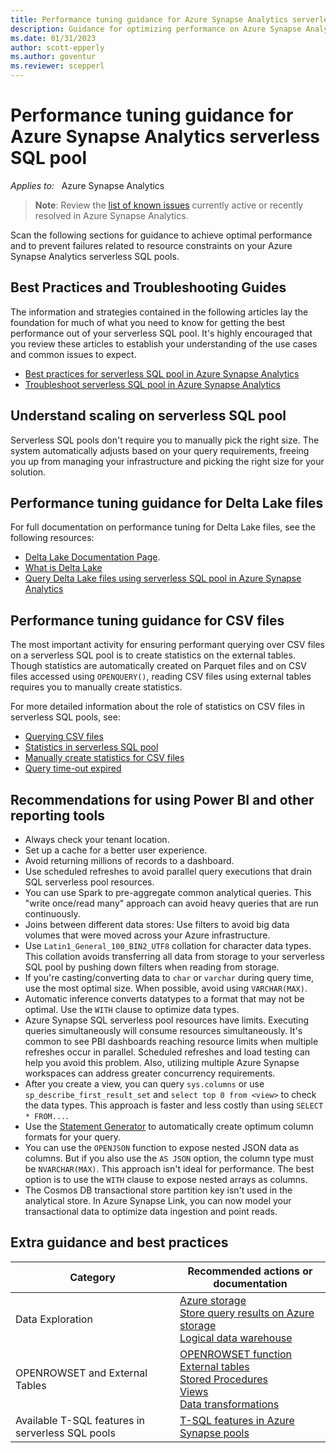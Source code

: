 ```yaml
---
title: Performance tuning guidance for Azure Synapse Analytics serverless SQL pool
description: Guidance for optimizing performance on Azure Synapse Analytics serverless SQL pool
ms.date: 01/31/2023
author: scott-epperly
ms.author: goventur
ms.reviewer: scepperl
---
```


# Performance tuning guidance for Azure Synapse Analytics serverless SQL pool

_Applies to:_ &nbsp; Azure Synapse Analytics

> **Note**: Review the [list of known issues](/azure/synapse-analytics/known-issues) currently active or recently resolved in Azure Synapse Analytics.

Scan the following sections for guidance to achieve optimal performance and to prevent failures related to resource constraints on your Azure Synapse Analytics serverless SQL pools.

## Best Practices and Troubleshooting Guides

The information and strategies contained in the following articles lay the foundation for much of what you need to know for getting the best performance out of your serverless SQL pool.  It's highly encouraged that you review these articles to establish your understanding of the use cases and common issues to expect.

- [Best practices for serverless SQL pool in Azure Synapse Analytics](/azure/synapse-analytics/sql/best-practices-serverless-sql-pool)
- [Troubleshoot serverless SQL pool in Azure Synapse Analytics](/azure/synapse-analytics/sql/resources-self-help-sql-on-demand?tabs=x80070002)

## Understand scaling on serverless SQL pool

Serverless SQL pools don't require you to manually pick the right size. The system automatically adjusts based on your query requirements, freeing you up from managing your infrastructure and picking the right size for your solution.

## Performance tuning guidance for Delta Lake files

For full documentation on performance tuning for Delta Lake files, see the following resources:

- [Delta Lake Documentation Page](https://docs.delta.io/latest/delta-intro.html).
- [What is Delta Lake](/azure/synapse-analytics/spark/apache-spark-what-is-delta-lake)
- [Query Delta Lake files using serverless SQL pool in Azure Synapse Analytics](/azure/synapse-analytics/sql/query-delta-lake-format)

## Performance tuning guidance for CSV files

The most important activity for ensuring performant querying over CSV files on a serverless SQL pool is to create statistics on the external tables.  Though statistics are automatically created on Parquet files and on CSV files accessed using `OPENQUERY()`, reading CSV files using external tables requires you to manually create statistics.

For more detailed information about the role of statistics on CSV files in serverless SQL pools, see:

- [Querying CSV files](/azure/synapse-analytics/sql/query-single-csv-file)
- [Statistics in serverless SQL pool](/azure/synapse-analytics/sql/develop-tables-statistics#statistics-in-serverless-sql-pool)
- [Manually create statistics for CSV files](/azure/synapse-analytics/sql/best-practices-serverless-sql-pool#manually-create-statistics-for-csv-files)
- [Query time-out expired](/azure/synapse-analytics/sql/resources-self-help-sql-on-demand?tabs=x80070002#query-timeout-expired)

## Recommendations for using Power BI and other reporting tools

- Always check your tenant location.
- Set up a cache for a better user experience.
- Avoid returning millions of records to a dashboard.
- Use scheduled refreshes to avoid parallel query executions that drain SQL serverless pool resources.
- You can use Spark to pre-aggregate common analytical queries. This "write once/read many" approach can avoid heavy queries that are run continuously.
- Joins between different data stores: Use filters to avoid big data volumes that were moved across your Azure infrastructure.
- Use `Latin1_General_100_BIN2_UTF8` collation for character data types.  This collation avoids transferring all data from storage to your serverless SQL pool by pushing down filters when reading from storage.
- If you're casting/converting data to `char` or `varchar` during query time, use the most optimal size. When possible, avoid using `VARCHAR(MAX)`.
- Automatic inference converts datatypes to a format that may not be optimal. Use the `WITH` clause to optimize data types.
- Azure Synapse SQL serverless pool resources have limits. Executing queries simultaneously will consume resources simultaneously. It's common to see PBI dashboards reaching resource limits when multiple refreshes occur in parallel.  Scheduled refreshes and load testing can help you avoid this problem. Also, utilizing multiple Azure Synapse workspaces can address greater concurrency requirements.
- After you create a view, you can query `sys.columns` or use `sp_describe_first_result_set` and `select top 0 from <view>` to check the data types. This approach is faster and less costly than using `SELECT * FROM...`.
- Use the [Statement Generator](https://htmlpreview.github.io/?https://github.com/Azure-Samples/Synapse/blob/main/SQL/tools/cosmosdb/generate-openrowset.html) to automatically create optimum column formats for your query.
- You can use the `OPENJSON` function to expose nested JSON data as columns. But if you also use the `AS JSON` option, the column type must be `NVARCHAR(MAX)`. This approach isn't ideal for performance. The best option is to use the `WITH` clause to expose nested arrays as columns.
- The Cosmos DB transactional store partition key isn't used in the analytical store. In Azure Synapse Link, you can now model your transactional data to optimize data ingestion and point reads.

## Extra guidance and best practices

|Category|Recommended actions or documentation|
|--|--|
|Data Exploration|[Azure storage](/azure/synapse-analytics/sql/develop-storage-files-overview?tabs=impersonation)<br>[Store query results on Azure storage](/azure/synapse-analytics/sql/create-external-table-as-select)<br>[Logical data warehouse](/azure/synapse-analytics/sql/tutorial-logical-data-warehouse)|
|OPENROWSET and External Tables|[OPENROWSET function](/azure/synapse-analytics/sql/develop-openrowset)<br>[External tables](/azure/synapse-analytics/sql/develop-tables-external-tables?tabs=native)<br>[Stored Procedures](/azure/synapse-analytics/sql/develop-stored-procedures)<br>[Views](/azure/synapse-analytics/sql/create-use-views)<br>[Data transformations](/azure/synapse-analytics/sql/develop-tables-cetas#cetas-in-serverless-sql-pool)|
| Available T-SQL features in serverless SQL pools | [T-SQL features in Azure Synapse pools](/azure/synapse-analytics/sql/overview-features)|
